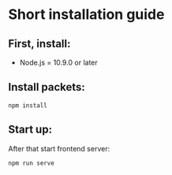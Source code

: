 # Short installation guide

## First, install:
- Node.js = 10.9.0 or later

## Install packets:
```
npm install
```

## Start up:
After that start frontend server:
```
npm run serve
```

